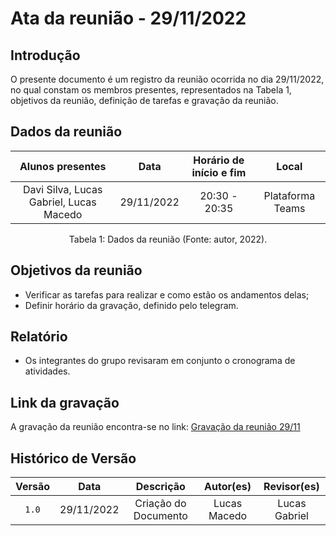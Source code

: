 # Ata da reunião - 29/11/2022

## Introdução

O presente documento é um registro da reunião ocorrida no dia 29/11/2022, no qual constam os membros presentes, representados na Tabela 1, objetivos da reunião, definição de tarefas e gravação da reunião.

## Dados da reunião

|            Alunos presentes             |    Data    | Horário de início e fim |      Local       |
| :-------------------------------------: | :--------: | :---------------------: | :--------------: |
| Davi Silva, Lucas Gabriel, Lucas Macedo | 29/11/2022 |      20:30 - 20:35      | Plataforma Teams |

<div style="text-align: center">
<p> Tabela 1: Dados da reunião (Fonte: autor, 2022). </p>
</div>

## Objetivos da reunião

- Verificar as tarefas para realizar e como estão os andamentos delas;
- Definir horário da gravação, definido pelo telegram.

## Relatório

- Os integrantes do grupo revisaram em conjunto o cronograma de atividades.

## Link da gravação

A gravação da reunião encontra-se no link: [Gravação da reunião 29/11](https://youtu.be/O3Al3dMUxuk)

## Histórico de Versão

| Versão |    Data    |      Descrição       |  Autor(es)   |  Revisor(es)  |
| :----: | :--------: | :------------------: | :----------: | :-----------: |
| `1.0`  | 29/11/2022 | Criação do Documento | Lucas Macedo | Lucas Gabriel |